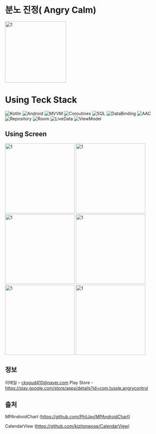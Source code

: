 # 분노 진정( Angry Calm)

<img width="200" alt="1" src="https://user-images.githubusercontent.com/69793388/190444955-b254489b-c20d-4b43-8e57-ea9697732d5d.png">




# Using Teck Stack
![Kotlin](https://img.shields.io/badge/Kotlin-7F52FF.svg?&style=for-the-badge&logo=Kotlin&logoColor=white)
![Android](https://img.shields.io/badge/Android-3DDC84.svg?&style=for-the-badge&logo=Android&logoColor=white)
![MVVM](https://img.shields.io/static/v1?label=&message=MVVM&color=brightgreen)
![Coroutines](https://img.shields.io/static/v1?label=&message=Coroutines&color=blue)
![SQL](https://img.shields.io/static/v1?label=&message=SQL&color=red)
![DataBinding](https://img.shields.io/static/v1?label=&message=DataBinding&color=orange)
![AAC](https://img.shields.io/static/v1?label=&message=AAC&color=yellow)
![Repository](https://img.shields.io/static/v1?label=&message=Repository&color=success)
![Room](https://img.shields.io/static/v1?label=&message=Room&color=9cf)
![LiveData](https://img.shields.io/static/v1?label=&message=LiveData&color=ff69b4)
![ViewModel](https://img.shields.io/static/v1?label=&message=ViewModel&color=informational)


## Using Screen

<img width="228" alt="1" src="https://user-images.githubusercontent.com/69793388/190440914-1786161b-195f-4e10-85ed-9cea4dfad6fd.jpg">
<img width="228" alt="1" src="https://user-images.githubusercontent.com/69793388/190440943-a8ae7866-c0d4-4212-968b-5a4f4c84da32.jpg">
<img width="228" alt="1" src="https://user-images.githubusercontent.com/69793388/190440960-d67a2eae-0cde-4755-bc1c-ee6d912037f3.jpg">
<img width="228" alt="1" src="https://user-images.githubusercontent.com/69793388/190440971-6a411830-4fa7-494d-af58-e8ce13377df7.jpg">
<img width="228" alt="1" src="https://user-images.githubusercontent.com/69793388/190440984-010b1ebc-cf26-477d-b8f0-51893bb43911.jpg">
<img width="228" alt="1" src="https://user-images.githubusercontent.com/69793388/190440994-3aceb730-8442-40fb-a67e-b2afce3d80c7.jpg">


## 정보

이메일 – cksgud410@naver.com
Play Store - https://play.google.com/store/apps/details?id=com.tussle.angrycontrol



## 출처
MPAndroidChart (https://github.com/PhilJay/MPAndroidChart)

CalendarView (https://github.com/kizitonwose/CalendarView)
